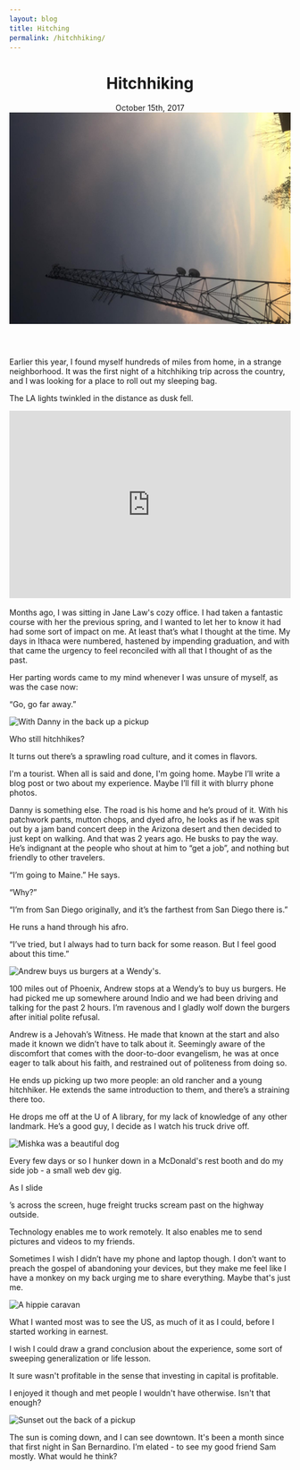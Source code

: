 ```yaml
---
layout: blog
title: Hitching
permalink: /hitchhiking/
---
```



  <header class="tc-ns pt4 pt5-ns">
    <h1 class="f3 fw7 f2-m f-subheadline-l font-primary measure lh-title mt0">Hitchhiking</h1>
    <time class="f5 f4-l db fw1 font-body mb4"> October 15th, 2017</time>
    <img class="w-100 dib center-ns measure f3" src="/assets/img/hitching/opening.jpg" alt=""/>
  </header>

  Earlier this year, I found myself hundreds of miles from home, in a strange neighborhood. It was the first night of a hitchhiking trip across the country, and I was looking for a place to roll out my sleeping bag.

  The LA lights twinkled in the distance as dusk fell.
<div class="cover">
<iframe src="https://player.vimeo.com/video/242748906" width="100%" height="335" class="mt4 mt5-ns" frameborder="0" webkitallowfullscreen mozallowfullscreen allowfullscreen></iframe>
</div>

Months ago, I was sitting in Jane Law's cozy office. I had taken a fantastic course with her the previous spring, and I wanted to let her to know it had had some sort of impact on me. At least that’s what I thought at the time. My days in Ithaca were numbered, hastened by impending graduation, and with that came the urgency to feel reconciled with all that I thought of as the past.

Her parting words came to my mind whenever I was unsure of myself, as was the case now:

“Go, go far away.”

![With Danny in the back up a pickup]({{site.baseurl}}/assets/img/hitching/4.png)

Who still hitchhikes?

It turns out there’s a sprawling road culture, and it comes in flavors.

I'm a tourist. When all is said and done, I'm going home. Maybe I’ll write a blog post or two about my experience. Maybe I’ll fill it with blurry phone photos.

Danny is something else. The road is his home and he’s proud of it. With his patchwork pants, mutton chops, and dyed afro, he looks as if he was spit out by a jam band concert deep in the Arizona desert and then decided to just kept on walking. And that was 2 years ago. He busks to pay the way. He’s indignant at the people who shout at him to “get a job”, and nothing but friendly to other travelers.

“I’m going to Maine.” He says.

“Why?”

“I’m from San Diego originally, and it’s the farthest from San Diego there is.”

He runs a hand through his afro.

“I’ve tried, but I always had to turn back for some reason. But I feel good about this time.”

![Andrew buys us burgers at a Wendy's.]({{site.baseurl}}/assets/img/hitching/andrew.png)

100 miles out of Phoenix, Andrew stops at a Wendy’s to buy us burgers. He had picked me up somewhere around Indio and we had been driving and talking for the past 2 hours. I’m ravenous and I gladly wolf down the burgers after initial polite refusal.

Andrew is a Jehovah’s Witness. He made that known at the start and also made it known we didn’t have to talk about it. Seemingly aware of the discomfort that comes with the door-to-door evangelism, he was at once eager to talk about his faith, and restrained out of politeness from doing so.

He ends up picking up two more people: an old rancher and a young hitchhiker. He extends the same introduction to them, and there’s a straining there too.

He drops me off at the U of A library, for my lack of knowledge of any other landmark. He’s a good guy, I decide as I watch his truck drive off.

![Mishka was a beautiful dog]({{site.baseurl}}/assets/img/hitching/5.png)

Every few days or so I hunker down in a McDonald's rest booth and do my side job - a small web dev gig.

As I slide <div>’s across the screen, huge freight trucks scream past on the highway outside.

Technology enables me to work remotely. It also enables me to send pictures and videos to my friends.

Sometimes I wish I didn’t have my phone and laptop though. I don’t want to preach the gospel of abandoning your devices, but they make me feel like I have a monkey on my back urging me to share everything. Maybe that's just me.

![A hippie caravan]({{site.baseurl}}/assets/img/hitching/8.png)

What I wanted most was to see the US, as much of it as I could, before I started working in earnest.

I wish I could draw a grand conclusion about the experience, some sort of sweeping generalization or life lesson.

It sure wasn't profitable in the sense that investing in capital is profitable.

I enjoyed it though and met people I wouldn't have otherwise. Isn't that enough?

![Sunset out the back of a pickup]({{site.baseurl}}/assets/img/hitching/2.png)

The sun is coming down, and I can see downtown. It's been a month since that first night in San Bernardino. I’m elated - to see my good friend Sam mostly. What would he think?
